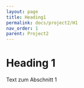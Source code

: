 ```yaml
---
layout: page
title: Heading1
permalink: docs/project2/H1
nav_order: 1
parent: Project2
---
```



# Heading 1

Text zum Abschnitt 1


